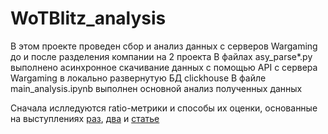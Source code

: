 # WoTBlitz_analysis
 В этом проекте проведен сбор и анализ данных с серверов Wargaming до и после разделения компании на 2 проекта
В файлах asy_parse*.py выполнено асинхронное скачивание данных с помощью API с сервера Wargaming в локально развернутую БД clickhouse
В файле main_analysis.ipynb выполнен основной анализ полученных данных

Сначала ислледуются ratio-метрики и способы их оценки, основанные на выступлениях [раз](https://www.youtube.com/watch?v=z8CqaOQgYcI&t=1203s), [два](https://www.youtube.com/watch?v=vIdwgJFz5Mk&t=1145s)
и [статье](https://habr.com/ru/companies/avito/articles/454164/)
